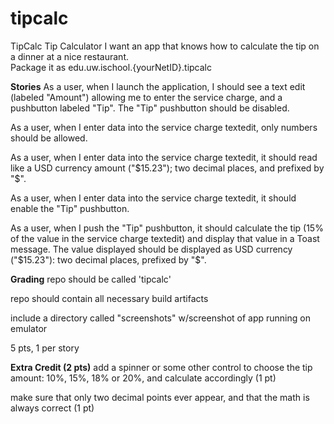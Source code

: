 # tipcalc
TipCalc Tip Calculator I want an app that knows how to calculate the tip on a dinner at a nice restaurant.  
Package it as edu.uw.ischool.{yourNetID}.tipcalc

**Stories**
As a user, when I launch the application, I should see a text edit (labeled "Amount") allowing me to enter the service charge, and a pushbutton labeled "Tip". The "Tip" pushbutton should be disabled.

As a user, when I enter data into the service charge textedit, only numbers should be allowed.

As a user, when I enter data into the service charge textedit, it should read like a USD currency amount ("$15.23"); two decimal places, and prefixed by "$".

As a user, when I enter data into the service charge textedit, it should enable the "Tip" pushbutton.

As a user, when I push the "Tip" pushbutton, it should calculate the tip (15% of the value in the service charge textedit) and display that value in a Toast message. The value displayed should be displayed as USD currency ("$15.23"): two decimal places, prefixed by "$".

**Grading**
repo should be called 'tipcalc'

repo should contain all necessary build artifacts

include a directory called "screenshots" w/screenshot of app running on emulator

5 pts, 1 per story

**Extra Credit (2 pts)**
add a spinner or some other control to choose the tip amount: 10%, 15%, 18% or 20%, and calculate accordingly (1 pt)

make sure that only two decimal points ever appear, and that the math is always correct (1 pt)


